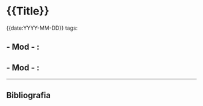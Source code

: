 # {{Title}}
{{date:YYYY-MM-DD}}
tags: 

## - Mod  - :



## - Mod  - :



-----------------------------------------------
## Bibliografia